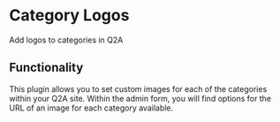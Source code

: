 # Category Logos

Add logos to categories in Q2A

## Functionality

This plugin allows you to set custom images for each of the categories within your Q2A site.
Within the admin form, you will find options for the URL of an image for each category available.
